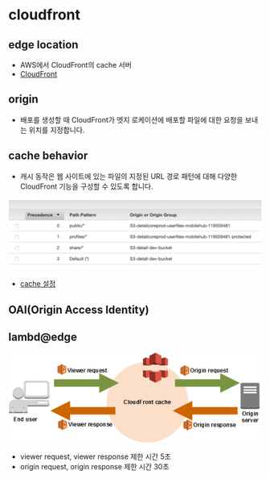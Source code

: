 # cloudfront

## edge location

* AWS에서 CloudFront의 cache 서버
* [CloudFront](https://aws.amazon.com/ko/cloudfront/features/?nc=sn&loc=2)

## origin

* 배포를 생성할 때 CloudFront가 엣지 로케이션에 배포할 파일에 대한 요청을 보내는 위치를 지정합니다.

## cache behavior

* 캐시 동작은 웹 사이트에 있는 파일의 지정된 URL 경로 패턴에 대해 다양한 CloudFront 기능을 구성할 수 있도록 합니다.

![behavior](./images/cloudfront-behavior.png)

- [cache 설정](https://docs.aws.amazon.com/ko_kr/AmazonCloudFront/latest/DeveloperGuide/Expiration.html)

## OAI(Origin Access Identity)

## lambd@edge

![lambda@edge](./images/cloudfront-lambdaedge.png)

* viewer request, viewer response 제한 시간 5초
* origin request, origin response 제한 시간 30초
